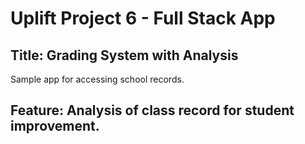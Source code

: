# Uplift Project 6 - Full Stack App

## Title: Grading System with Analysis

Sample app for accessing school records.

## Feature: Analysis of class record for student improvement.

